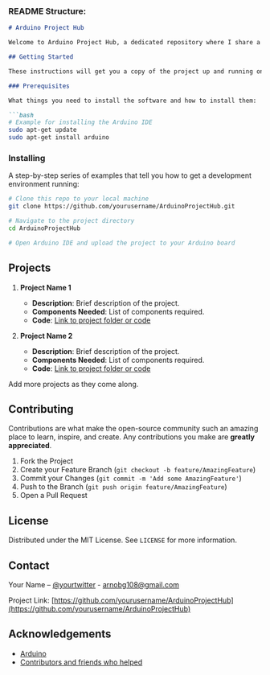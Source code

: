 ### README Structure:

```markdown
# Arduino Project Hub

Welcome to Arduino Project Hub, a dedicated repository where I share a variety of Arduino projects ranging from beginner to advanced levels. Each project is documented with code, schematics, and a detailed walkthrough to help you understand and replicate the projects.

## Getting Started

These instructions will get you a copy of the project up and running on your local machine for development and testing purposes.

### Prerequisites

What things you need to install the software and how to install them:

```bash
# Example for installing the Arduino IDE
sudo apt-get update
sudo apt-get install arduino
```

### Installing

A step-by-step series of examples that tell you how to get a development environment running:

```bash
# Clone this repo to your local machine
git clone https://github.com/yourusername/ArduinoProjectHub.git

# Navigate to the project directory
cd ArduinoProjectHub

# Open Arduino IDE and upload the project to your Arduino board
```

## Projects

1. **Project Name 1**
   - **Description**: Brief description of the project.
   - **Components Needed**: List of components required.
   - **Code**: [Link to project folder or code](#)

2. **Project Name 2**
   - **Description**: Brief description of the project.
   - **Components Needed**: List of components required.
   - **Code**: [Link to project folder or code](#)

Add more projects as they come along.

## Contributing

Contributions are what make the open-source community such an amazing place to learn, inspire, and create. Any contributions you make are **greatly appreciated**.

1. Fork the Project
2. Create your Feature Branch (`git checkout -b feature/AmazingFeature`)
3. Commit your Changes (`git commit -m 'Add some AmazingFeature'`)
4. Push to the Branch (`git push origin feature/AmazingFeature`)
5. Open a Pull Request

## License

Distributed under the MIT License. See `LICENSE` for more information.

## Contact

Your Name – [@yourtwitter](https://twitter.com/yourtwitter) - arnobg108@gmail.com

Project Link: [https://github.com/yourusername/ArduinoProjectHub](https://github.com/yourusername/ArduinoProjectHub)

## Acknowledgements

- [Arduino](https://arduino.cc/)
- [Contributors and friends who helped](#)
```
